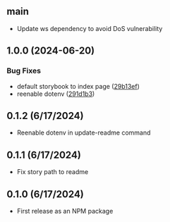 ## main
- Update ws dependency to avoid DoS vulnerability

## 1.0.0 (2024-06-20)


### Bug Fixes

* default storybook to index page ([29b13ef](https://github.com/kevinschaul/jump-start-tools/commit/29b13efe703d38f5c4cd578d8a8e9be3201091b2))
* reenable dotenv ([291d1b3](https://github.com/kevinschaul/jump-start-tools/commit/291d1b310c3a4bc0de82254780564451b792a842))

## 0.1.2 (6/17/2024)
- Reenable dotenv in update-readme command

## 0.1.1 (6/17/2024)

- Fix story path to readme

## 0.1.0 (6/17/2024)

- First release as an NPM package
